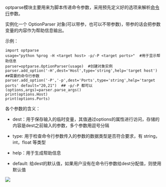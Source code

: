 optparse模块主要用来为脚本传递命令参数，采用预先定义好的选项来解析[命令行](https://so.csdn.net/so/search?q=%E5%91%BD%E4%BB%A4%E8%A1%8C&spm=1001.2101.3001.7020)参数。

实例化一个 OptionParser 对象(可以带参，也可以不带参数)，带参的话会把参数变量的内容作为帮助信息输出。

示例：

```
import optparse      
usage="python %prog -H <target host> -p/-P <target ports>"  #用于显示帮助信息      
parser=optparse.OptionParser(usage)  #创建对象实例      
parser.add_option('-H',dest='Host',type='string',help='target host')   ##需要的命令行参数      
parser.add_option('-P','-p',dest='Ports',type='string',help='target ports' default="20,21")  ## -p/-P 都可以      
(options,args)=parser.parse_args()      
print(options.Host)      
print(options.Ports)
```


各个参数的含义：

*   dest：用于保存输入的临时变量，其值通过options的属性进行访问，存储的内容是dest之前输入的参数，多个参数用逗号分隔
*   type: 用于检查命令行参数传入的参数的数据类型是否符合要求，有 string，int，float 等类型
*   help：用于生成帮助信息
*   default: 给dest的默认值，如果用户没有在命令行参数给dest分配值，则使用默认值

![](https://img-blog.csdnimg.cn/20181103100719103.png?x-oss-process=image/watermark,type_ZmFuZ3poZW5naGVpdGk,shadow_10,text_aHR0cHM6Ly9ibG9nLmNzZG4ubmV0L3FxXzM2MTE5MTky,size_16,color_FFFFFF,t_70)